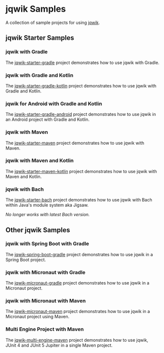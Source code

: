 # jqwik Samples

A collection of sample projects for using [jqwik](https://jqwik.net).

## jqwik Starter Samples

### jqwik with Gradle

The [jqwik-starter-gradle] project demonstrates how to use jqwik with Gradle.

### jqwik with Gradle and Kotlin

The [jqwik-starter-gradle-kotlin] project demonstrates how to use jqwik with Gradle and Kotlin.

### jqwik for Android with Gradle and Kotlin

The [jqwik-starter-gradle-android] project demonstrates how to use jqwik in an Android project with Gradle and Kotlin.

### jqwik with Maven

The [jqwik-starter-maven] project demonstrates how to use jqwik with Maven.

### jqwik with Maven and Kotlin

The [jqwik-starter-maven-kotlin] project demonstrates how to use jqwik with Maven and Kotlin.

### jqwik with Bach

The [jqwik-starter-bach] project demonstrates how to use jqwik with Bach
within Java's module system aka Jigsaw.

_No longer works with latest Bach version._

## Other jqwik Samples

### jqwik with Spring Boot with Gradle

The [jqwik-spring-boot-gradle] project demonstrates how to use jqwik in a Spring Boot project.

### jqwik with Micronaut with Gradle

The [jqwik-micronaut-gradle] project demonstrates how to use jqwik in a Micronaut project.

### jqwik with Micronaut with Maven

The [jqwik-micronaut-maven] project demonstrates how to use jqwik in a Micronaut project
using Maven.

### Multi Engine Project with Maven

The [jqwik-multi-engine-maven] project demonstrates how to use jqwik, JUnit 4
and JUnit 5 Jupiter in a single Maven project.


[jqwik-starter-gradle]: jqwik-starter-gradle
[jqwik-starter-gradle-kotlin]: jqwik-starter-gradle-kotlin
[jqwik-starter-gradle-android]: jqwik-starter-gradle-android
[jqwik-starter-maven]: jqwik-starter-maven
[jqwik-starter-maven-kotlin]: jqwik-starter-maven-kotlin
[jqwik-starter-bach]: jqwik-starter-bach
[jqwik-multi-engine-maven]: jqwik-multi-engine-maven
[jqwik-spring-boot-gradle]: jqwik-spring-boot-gradle
[jqwik-micronaut-gradle]: jqwik-micronaut-gradle
[jqwik-micronaut-maven]: jqwik-micronaut-maven

